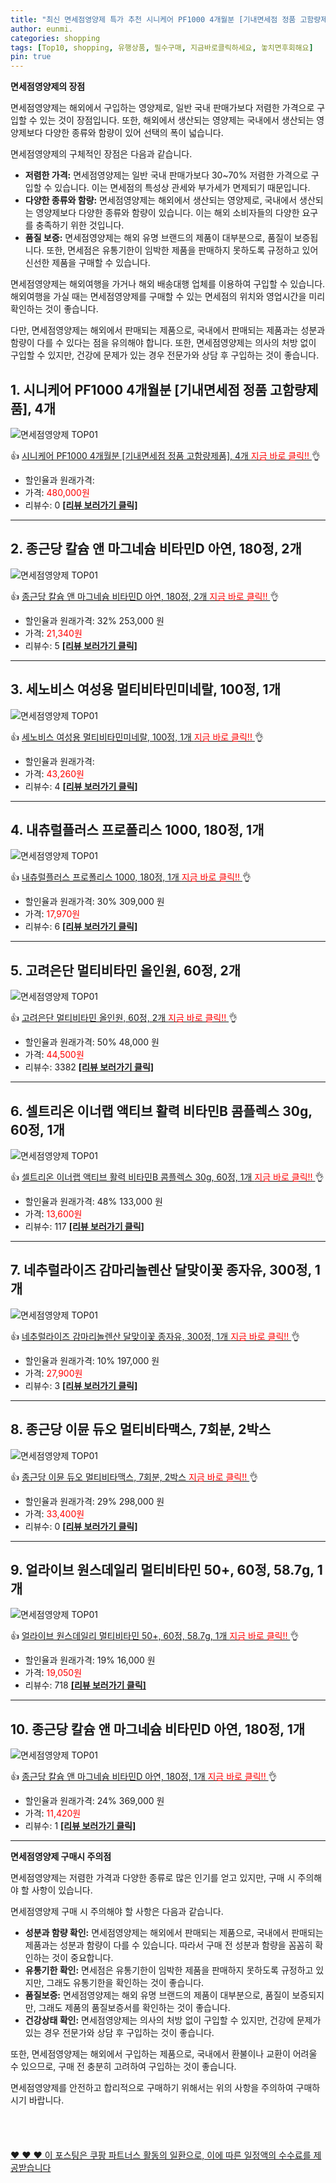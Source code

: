```yaml
---
title: "최신 면세점영양제 특가 추천 시니케어 PF1000 4개월분 [기내면세점 정품 고함량제품], 4개 비교 장점"
author: eunmi.
categories: shopping
tags: [Top10, shopping, 유행상품, 필수구매, 지금바로클릭하세요, 놓치면후회해요]
pin: true
---
```

**면세점영양제의 장점**

면세점영양제는 해외에서 구입하는 영양제로, 일반 국내 판매가보다 저렴한 가격으로 구입할 수 있는 것이 장점입니다. 또한, 해외에서 생산되는 영양제는 국내에서 생산되는 영양제보다 다양한 종류와 함량이 있어 선택의 폭이 넓습니다.

면세점영양제의 구체적인 장점은 다음과 같습니다.

* **저렴한 가격:** 면세점영양제는 일반 국내 판매가보다 30~70% 저렴한 가격으로 구입할 수 있습니다. 이는 면세점의 특성상 관세와 부가세가 면제되기 때문입니다.
* **다양한 종류와 함량:** 면세점영양제는 해외에서 생산되는 영양제로, 국내에서 생산되는 영양제보다 다양한 종류와 함량이 있습니다. 이는 해외 소비자들의 다양한 요구를 충족하기 위한 것입니다.
* **품질 보증:** 면세점영양제는 해외 유명 브랜드의 제품이 대부분으로, 품질이 보증됩니다. 또한, 면세점은 유통기한이 임박한 제품을 판매하지 못하도록 규정하고 있어 신선한 제품을 구매할 수 있습니다.

면세점영양제는 해외여행을 가거나 해외 배송대행 업체를 이용하여 구입할 수 있습니다. 해외여행을 가실 때는 면세점영양제를 구매할 수 있는 면세점의 위치와 영업시간을 미리 확인하는 것이 좋습니다.

다만, 면세점영양제는 해외에서 판매되는 제품으로, 국내에서 판매되는 제품과는 성분과 함량이 다를 수 있다는 점을 유의해야 합니다. 또한, 면세점영양제는 의사의 처방 없이 구입할 수 있지만, 건강에 문제가 있는 경우 전문가와 상담 후 구입하는 것이 좋습니다.

   

## 1. 시니케어 PF1000 4개월분 [기내면세점 정품 고함량제품], 4개

![면세점영양제 TOP01](https://thumbnail8.coupangcdn.com/thumbnails/remote/230x230ex/image/vendor_inventory/ce51/38eba5929dd0d129c3c0e05f2f4cffe01d5baf9d178db530a98112587492.jpg)


👍 [시니케어 PF1000 4개월분 [기내면세점 정품 고함량제품], 4개 <font color=red> 지금 바로 클릭!! </font> ](https://link.coupang.com/re/AFFSDP?lptag=AF3617701&subid=GithubCoopas&pageKey=7438259713&traceid=V0-153&itemId=19336179785&vendorItemId=86449872928) 👌 


- 할인율과 원래가격: 
- 가격: <span style='color:red'>480,000원</span>
- 리뷰수: 0  [**[리뷰 보러가기 클릭]**](https://link.coupang.com/re/AFFSDP?lptag=AF3617701&subid=GithubCoopas&pageKey=7438259713&traceid=V0-153&itemId=19336179785&vendorItemId=86449872928)

---


   

## 2. 종근당 칼슘 앤 마그네슘 비타민D 아연, 180정, 2개

![면세점영양제 TOP01](https://thumbnail9.coupangcdn.com/thumbnails/remote/230x230ex/image/retail/images/4282807662609435-30793153-3aef-4550-8e3f-23444adf27d4.jpg)


👍 [종근당 칼슘 앤 마그네슘 비타민D 아연, 180정, 2개 <font color=red> 지금 바로 클릭!! </font> ](https://link.coupang.com/re/AFFSDP?lptag=AF3617701&subid=GithubCoopas&pageKey=5545887952&traceid=V0-153&itemId=537226687&vendorItemId=4402720917) 👌 


- 할인율과 원래가격: 32%  253,000   원
- 가격: <span style='color:red'>21,340원</span>
- 리뷰수: 5  [**[리뷰 보러가기 클릭]**](https://link.coupang.com/re/AFFSDP?lptag=AF3617701&subid=GithubCoopas&pageKey=5545887952&traceid=V0-153&itemId=537226687&vendorItemId=4402720917)

---


   

## 3. 세노비스 여성용 멀티비타민미네랄, 100정, 1개

![면세점영양제 TOP01](https://thumbnail8.coupangcdn.com/thumbnails/remote/230x230ex/image/retail/images/9092482188415386-65bc4460-7230-4892-a8a7-a60511d812dc.jpg)


👍 [세노비스 여성용 멀티비타민미네랄, 100정, 1개 <font color=red> 지금 바로 클릭!! </font> ](https://link.coupang.com/re/AFFSDP?lptag=AF3617701&subid=GithubCoopas&pageKey=1628676874&traceid=V0-153&itemId=625600890&vendorItemId=4642735469) 👌 


- 할인율과 원래가격: 
- 가격: <span style='color:red'>43,260원</span>
- 리뷰수: 4  [**[리뷰 보러가기 클릭]**](https://link.coupang.com/re/AFFSDP?lptag=AF3617701&subid=GithubCoopas&pageKey=1628676874&traceid=V0-153&itemId=625600890&vendorItemId=4642735469)

---


   

## 4. 내츄럴플러스 프로폴리스 1000, 180정, 1개

![면세점영양제 TOP01](https://thumbnail6.coupangcdn.com/thumbnails/remote/230x230ex/image/retail/images/3669931201604671-f549791d-1ea7-422f-885b-5aeee14097b2.jpg)


👍 [내츄럴플러스 프로폴리스 1000, 180정, 1개 <font color=red> 지금 바로 클릭!! </font> ](https://link.coupang.com/re/AFFSDP?lptag=AF3617701&subid=GithubCoopas&pageKey=20894936&traceid=V0-153&itemId=81578249&vendorItemId=3138837561) 👌 


- 할인율과 원래가격: 30%  309,000   원
- 가격: <span style='color:red'>17,970원</span>
- 리뷰수: 6  [**[리뷰 보러가기 클릭]**](https://link.coupang.com/re/AFFSDP?lptag=AF3617701&subid=GithubCoopas&pageKey=20894936&traceid=V0-153&itemId=81578249&vendorItemId=3138837561)

---


   

## 5. 고려은단 멀티비타민 올인원, 60정, 2개

![면세점영양제 TOP01](https://thumbnail8.coupangcdn.com/thumbnails/remote/230x230ex/image/vendor_inventory/db13/f242272a1aa9e1bef5d0d76f7aa8252c10172c91fc984f1c0cb33cf6c6e6.jpg)


👍 [고려은단 멀티비타민 올인원, 60정, 2개 <font color=red> 지금 바로 클릭!! </font> ](https://link.coupang.com/re/AFFSDP?lptag=AF3617701&subid=GithubCoopas&pageKey=6743604050&traceid=V0-153&itemId=17892709008&vendorItemId=78477362980) 👌 


- 할인율과 원래가격: 50%  48,000   원
- 가격: <span style='color:red'>44,500원</span>
- 리뷰수: 3382  [**[리뷰 보러가기 클릭]**](https://link.coupang.com/re/AFFSDP?lptag=AF3617701&subid=GithubCoopas&pageKey=6743604050&traceid=V0-153&itemId=17892709008&vendorItemId=78477362980)

---


   

## 6. 셀트리온 이너랩 액티브 활력 비타민B 콤플렉스 30g, 60정, 1개

![면세점영양제 TOP01](https://thumbnail8.coupangcdn.com/thumbnails/remote/230x230ex/image/retail/images/3654154869012897-8e002a4c-30d9-405e-8329-76cac4d690b5.jpg)


👍 [셀트리온 이너랩 액티브 활력 비타민B 콤플렉스 30g, 60정, 1개 <font color=red> 지금 바로 클릭!! </font> ](https://link.coupang.com/re/AFFSDP?lptag=AF3617701&subid=GithubCoopas&pageKey=7621461309&traceid=V0-153&itemId=20207259237&vendorItemId=80024427790) 👌 


- 할인율과 원래가격: 48%  133,000   원
- 가격: <span style='color:red'>13,600원</span>
- 리뷰수: 117  [**[리뷰 보러가기 클릭]**](https://link.coupang.com/re/AFFSDP?lptag=AF3617701&subid=GithubCoopas&pageKey=7621461309&traceid=V0-153&itemId=20207259237&vendorItemId=80024427790)

---


   

## 7. 네추럴라이즈 감마리놀렌산 달맞이꽃 종자유, 300정, 1개

![면세점영양제 TOP01](https://thumbnail7.coupangcdn.com/thumbnails/remote/230x230ex/image/retail/images/1418673921604278-b68d789c-ba44-4c28-83da-f330fc257087.jpg)


👍 [네추럴라이즈 감마리놀렌산 달맞이꽃 종자유, 300정, 1개 <font color=red> 지금 바로 클릭!! </font> ](https://link.coupang.com/re/AFFSDP?lptag=AF3617701&subid=GithubCoopas&pageKey=6789736242&traceid=V0-153&itemId=18437189193&vendorItemId=3000040918) 👌 


- 할인율과 원래가격: 10%  197,000   원
- 가격: <span style='color:red'>27,900원</span>
- 리뷰수: 3  [**[리뷰 보러가기 클릭]**](https://link.coupang.com/re/AFFSDP?lptag=AF3617701&subid=GithubCoopas&pageKey=6789736242&traceid=V0-153&itemId=18437189193&vendorItemId=3000040918)

---


   

## 8. 종근당 이뮨 듀오 멀티비타맥스, 7회분, 2박스

![면세점영양제 TOP01](https://thumbnail6.coupangcdn.com/thumbnails/remote/230x230ex/image/retail/images/7769704c-6813-4ec1-87f2-58de4974fc5b78162775959824409.png)


👍 [종근당 이뮨 듀오 멀티비타맥스, 7회분, 2박스 <font color=red> 지금 바로 클릭!! </font> ](https://link.coupang.com/re/AFFSDP?lptag=AF3617701&subid=GithubCoopas&pageKey=7158897778&traceid=V0-153&itemId=18626778193&vendorItemId=85762152300) 👌 


- 할인율과 원래가격: 29%  298,000   원
- 가격: <span style='color:red'>33,400원</span>
- 리뷰수: 0  [**[리뷰 보러가기 클릭]**](https://link.coupang.com/re/AFFSDP?lptag=AF3617701&subid=GithubCoopas&pageKey=7158897778&traceid=V0-153&itemId=18626778193&vendorItemId=85762152300)

---


   

## 9. 얼라이브 원스데일리 멀티비타민 50+, 60정, 58.7g, 1개

![면세점영양제 TOP01](https://thumbnail7.coupangcdn.com/thumbnails/remote/230x230ex/image/retail/images/4796852307944861-f12ed76f-e815-413c-ad59-a286ede931ae.jpg)


👍 [얼라이브 원스데일리 멀티비타민 50+, 60정, 58.7g, 1개 <font color=red> 지금 바로 클릭!! </font> ](https://link.coupang.com/re/AFFSDP?lptag=AF3617701&subid=GithubCoopas&pageKey=7166718245&traceid=V0-153&itemId=18046711515&vendorItemId=77151690878) 👌 


- 할인율과 원래가격: 19%  16,000   원
- 가격: <span style='color:red'>19,050원</span>
- 리뷰수: 718  [**[리뷰 보러가기 클릭]**](https://link.coupang.com/re/AFFSDP?lptag=AF3617701&subid=GithubCoopas&pageKey=7166718245&traceid=V0-153&itemId=18046711515&vendorItemId=77151690878)

---


   

## 10. 종근당 칼슘 앤 마그네슘 비타민D 아연, 180정, 1개

![면세점영양제 TOP01](https://thumbnail7.coupangcdn.com/thumbnails/remote/230x230ex/image/retail/images/8404000613681030-5ceb5be3-e79d-4ddf-b0b1-4c4c5822935c.jpg)


👍 [종근당 칼슘 앤 마그네슘 비타민D 아연, 180정, 1개 <font color=red> 지금 바로 클릭!! </font> ](https://link.coupang.com/re/AFFSDP?lptag=AF3617701&subid=GithubCoopas&pageKey=5545887952&traceid=V0-153&itemId=225933282&vendorItemId=3549112936) 👌 


- 할인율과 원래가격: 24%  369,000   원
- 가격: <span style='color:red'>11,420원</span>
- 리뷰수: 1  [**[리뷰 보러가기 클릭]**](https://link.coupang.com/re/AFFSDP?lptag=AF3617701&subid=GithubCoopas&pageKey=5545887952&traceid=V0-153&itemId=225933282&vendorItemId=3549112936)

---
**면세점영양제 구매시 주의점**

면세점영양제는 저렴한 가격과 다양한 종류로 많은 인기를 얻고 있지만, 구매 시 주의해야 할 사항이 있습니다.

면세점영양제 구매 시 주의해야 할 사항은 다음과 같습니다.

* **성분과 함량 확인:** 면세점영양제는 해외에서 판매되는 제품으로, 국내에서 판매되는 제품과는 성분과 함량이 다를 수 있습니다. 따라서 구매 전 성분과 함량을 꼼꼼히 확인하는 것이 중요합니다.
* **유통기한 확인:** 면세점은 유통기한이 임박한 제품을 판매하지 못하도록 규정하고 있지만, 그래도 유통기한을 확인하는 것이 좋습니다.
* **품질보증:** 면세점영양제는 해외 유명 브랜드의 제품이 대부분으로, 품질이 보증되지만, 그래도 제품의 품질보증서를 확인하는 것이 좋습니다.
* **건강상태 확인:** 면세점영양제는 의사의 처방 없이 구입할 수 있지만, 건강에 문제가 있는 경우 전문가와 상담 후 구입하는 것이 좋습니다.

또한, 면세점영양제는 해외에서 구입하는 제품으로, 국내에서 환불이나 교환이 어려울 수 있으므로, 구매 전 충분히 고려하여 구입하는 것이 좋습니다.

면세점영양제를 안전하고 합리적으로 구매하기 위해서는 위의 사항을 주의하여 구매하시기 바랍니다.<br><br><br><br><br> [ ❤ ❤ ❤ 이 포스팅은 쿠팡 파트너스 활동의 일환으로, 이에 따른 일정액의 수수료를 제공받습니다](https://link.coupang.com/a/bcEFyh)